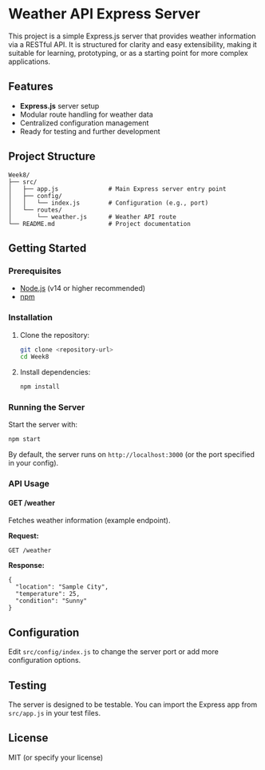 # Weather API Express Server

This project is a simple Express.js server that provides weather information via a RESTful API. It is structured for clarity and easy extensibility, making it suitable for learning, prototyping, or as a starting point for more complex applications.

## Features
- **Express.js** server setup
- Modular route handling for weather data
- Centralized configuration management
- Ready for testing and further development

## Project Structure
```
Week8/
├── src/
│   ├── app.js              # Main Express server entry point
│   ├── config/
│   │   └── index.js        # Configuration (e.g., port)
│   └── routes/
│       └── weather.js      # Weather API route
└── README.md               # Project documentation
```

## Getting Started

### Prerequisites
- [Node.js](https://nodejs.org/) (v14 or higher recommended)
- [npm](https://www.npmjs.com/)

### Installation
1. Clone the repository:
   ```bash
   git clone <repository-url>
   cd Week8
   ```
2. Install dependencies:
   ```bash
   npm install
   ```

### Running the Server
Start the server with:
```bash
npm start
```
By default, the server runs on `http://localhost:3000` (or the port specified in your config).

### API Usage
#### GET /weather
Fetches weather information (example endpoint).

**Request:**
```
GET /weather
```

**Response:**
```
{
  "location": "Sample City",
  "temperature": 25,
  "condition": "Sunny"
}
```

## Configuration
Edit `src/config/index.js` to change the server port or add more configuration options.

## Testing
The server is designed to be testable. You can import the Express app from `src/app.js` in your test files.

## License
MIT (or specify your license)
